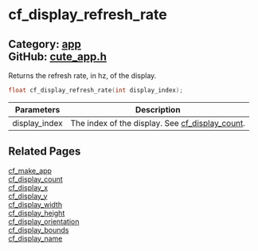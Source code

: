 [//]: # (This file is automatically generated by Cute Framework's docs parser.)
[//]: # (Do not edit this file by hand!)
[//]: # (See: https://github.com/RandyGaul/cute_framework/blob/master/samples/docs_parser.cpp)
[](../header.md ':include')

# cf_display_refresh_rate

Category: [app](/api_reference?id=app)  
GitHub: [cute_app.h](https://github.com/RandyGaul/cute_framework/blob/master/include/cute_app.h)  
---

Returns the refresh rate, in hz, of the display.

```cpp
float cf_display_refresh_rate(int display_index);
```

Parameters | Description
--- | ---
display_index | The index of the display. See [cf_display_count](/app/cf_display_count.md).

## Related Pages

[cf_make_app](/app/cf_make_app.md)  
[cf_display_count](/app/cf_display_count.md)  
[cf_display_x](/app/cf_display_x.md)  
[cf_display_y](/app/cf_display_y.md)  
[cf_display_width](/app/cf_display_width.md)  
[cf_display_height](/app/cf_display_height.md)  
[cf_display_orientation](/app/cf_display_orientation.md)  
[cf_display_bounds](/app/cf_display_bounds.md)  
[cf_display_name](/app/cf_display_name.md)  
